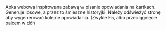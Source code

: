 Apka webowa inspirowana zabawą w pisanie opowiadania na kartkach. Generuje losowe, a przez to śmieszne historyjki.
Należy odświeżyć stronę aby wygenerować kolejne opowiadania. (Zwykle F5, albo przeciągnięcie palcem w dół)
